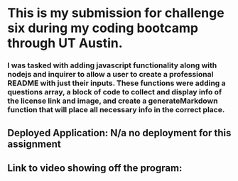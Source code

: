 <h1> This is my submission for challenge six during my coding bootcamp through UT Austin.</h1>

<h3>I was tasked with adding javascript functionality along with nodejs and inquirer 
to allow a user to create a professional README with just their inputs.
These functions were adding a questions array, a block of code to collect and 
display info of the license link and image, and create a generateMarkdown function 
that will place all necessary info in the correct place.</h3>

<h2>Deployed Application: N/a no deployment for this assignment</h2>

<h2>Link to video showing off the program: </h2>


